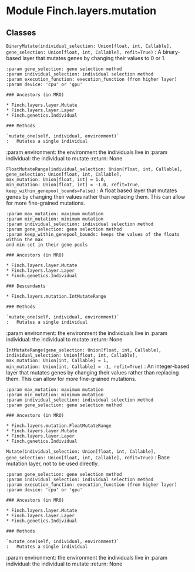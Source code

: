 Module Finch.layers.mutation
============================

Classes
-------

`BinaryMutate(individual_selection: Union[float, int, Callable], gene_selection: Union[float, int, Callable], refit=True)`
:   A binary-based layer that mutates genes by changing their values to 0 or 1.
    
    :param gene_selection: gene selection method
    :param individual_selection: individual selection method
    :param execution_function: execution_function (from higher layer)
    :param device: 'cpu' or 'gpu'

    ### Ancestors (in MRO)

    * Finch.layers.layer.Mutate
    * Finch.layers.layer.Layer
    * Finch.genetics.Individual

    ### Methods

    `mutate_one(self, individual, environment)`
    :   Mutates a single individual
  :param environment: the environment the individuals live in
  :param individual: the individual to mutate
  :return: None

`FloatMutateRange(individual_selection: Union[float, int, Callable], gene_selection: Union[float, int, Callable], max_mutation: Union[float, int] = 1.0, min_mutation: Union[float, int] = -1.0, refit=True, keep_within_genepool_bounds=False)`
:   A float based layer that mutates genes by changing their values rather than replacing them.
    This can allow for more fine-grained mutations.
    
    :param max_mutation: maximum mutation
    :param min_mutation: minimum mutation
    :param individual_selection: individual selection method
    :param gene_selection: gene selection method
    :param keep_within_genepool_bounds: keeps the values of the floats within the max
    and min set in their gene pools

    ### Ancestors (in MRO)

    * Finch.layers.layer.Mutate
    * Finch.layers.layer.Layer
    * Finch.genetics.Individual

    ### Descendants

    * Finch.layers.mutation.IntMutateRange

    ### Methods

    `mutate_one(self, individual, environment)`
    :   Mutates a single individual
  :param environment: the environment the individuals live in
  :param individual: the individual to mutate
  :return: None

`IntMutateRange(gene_selection: Union[float, int, Callable], individual_selection: Union[float, int, Callable], max_mutation: Union[int, Callable] = 1, min_mutation: Union[int, Callable] = -1, refit=True)`
:   An integer-based layer that mutates genes by changing their values rather than replacing them.
    This can allow for more fine-grained mutations.
    
    :param max_mutation: maximum mutation
    :param min_mutation: minimum mutation
    :param individual_selection: individual selection method
    :param gene_selection: gene selection method

    ### Ancestors (in MRO)

    * Finch.layers.mutation.FloatMutateRange
    * Finch.layers.layer.Mutate
    * Finch.layers.layer.Layer
    * Finch.genetics.Individual

`Mutate(individual_selection: Union[float, int, Callable], gene_selection: Union[float, int, Callable], refit=True)`
:   Base mutation layer, not to be used directly.
    
    :param gene_selection: gene selection method
    :param individual_selection: individual selection method
    :param execution_function: execution_function (from higher layer)
    :param device: 'cpu' or 'gpu'

    ### Ancestors (in MRO)

    * Finch.layers.layer.Mutate
    * Finch.layers.layer.Layer
    * Finch.genetics.Individual

    ### Methods

    `mutate_one(self, individual, environment)`
    :   Mutates a single individual
  :param environment: the environment the individuals live in
  :param individual: the individual to mutate
  :return: None